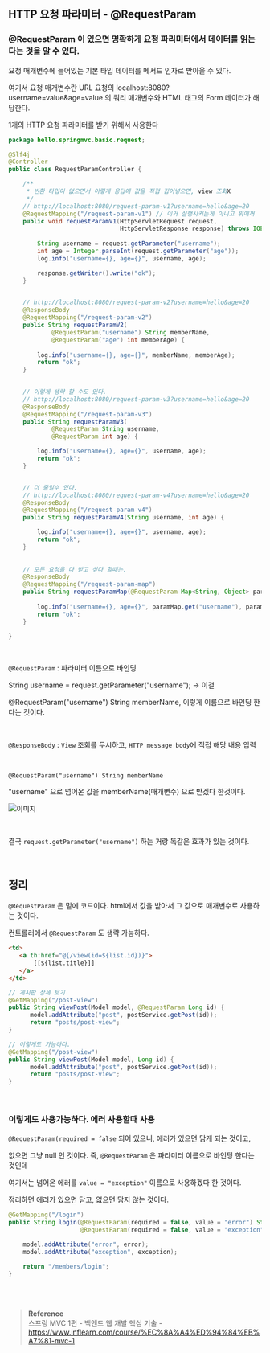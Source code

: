 ## HTTP 요청 파라미터 - @RequestParam

### @RequestParam 이 있으면 명확하게 요청 파리미터에서 데이터를 읽는 다는 것을 알 수 있다.

요청 매개변수에 들어있는 기본 타입 데이터를 메서드 인자로 받아올 수 있다.

여기서 요청 매개변수란 URL 요청의 localhost:8080?username=value&age=value 의 쿼리 매개변수와 HTML 태그의 Form 데이터가 해당한다.

1개의 HTTP 요청 파라미터를 받기 위해서 사용한다



```java
package hello.springmvc.basic.request;

@Slf4j
@Controller
public class RequestParamController {

    /**
     * 반환 타입이 없으면서 이렇게 응답에 값을 직접 집어넣으면, view 조회X
     */
    // http://localhost:8080/request-param-v1?username=hello&age=20
    @RequestMapping("/request-param-v1") // 이거 실행시키는게 아니고 위에꺼
    public void requestParamV1(HttpServletRequest request,
                               HttpServletResponse response) throws IOException {
			       
        String username = request.getParameter("username");
        int age = Integer.parseInt(request.getParameter("age"));
        log.info("username={}, age={}", username, age);

        response.getWriter().write("ok");
    }

    
    // http://localhost:8080/request-param-v2?username=hello&age=20
    @ResponseBody
    @RequestMapping("/request-param-v2")
    public String requestParamV2(
            @RequestParam("username") String memberName,
            @RequestParam("age") int memberAge) {
        
        log.info("username={}, age={}", memberName, memberAge);
        return "ok";
    }

			
    // 이렇게 생략 할 수도 있다.
    // http://localhost:8080/request-param-v3?username=hello&age=20
    @ResponseBody
    @RequestMapping("/request-param-v3")
    public String requestParamV3(
            @RequestParam String username,
            @RequestParam int age) {

        log.info("username={}, age={}", username, age);
        return "ok";
    }


    // 더 줄일수 있다.
    // http://localhost:8080/request-param-v4?username=hello&age=20
    @ResponseBody
    @RequestMapping("/request-param-v4")
    public String requestParamV4(String username, int age) {

        log.info("username={}, age={}", username, age);
        return "ok";
    }
		
		
    // 모든 요청을 다 받고 싶다 할때는.
    @ResponseBody
    @RequestMapping("/request-param-map")
    public String requestParamMap(@RequestParam Map<String, Object> paramMap) {
    
        log.info("username={}, age={}", paramMap.get("username"), paramMap.get("age"));
        return "ok";
    }

}
```

<br/>

`@RequestParam` : 파라미터 이름으로 바인딩

String username = request.getParameter("username"); -> 이걸


@RequestParam("username") String memberName, 이렇게 이름으로 바인딩 한다는 것이다.


<br/>


`@ResponseBody` : `View` 조회를 무시하고, `HTTP message body`에 직접 해당 내용 입력

<br/>


`@RequestParam("username") String memberName`

"username" 으로 넘어온 값을 memberName(매개변수) 으로 받겠다 한것이다. 


![이미지](/programming/img/갸2.PNG)

<br/>

결국 `request.getParameter("username")` 하는 거랑 똑같은 효과가 있는 것이다.

<br/>

## 정리

`@RequestParam` 은 밑에 코드이다. html에서 값을 받아서 그 값으로 매개변수로 사용하는 것이다.
    
컨트롤러에서 `@RequestParam` 도 생략 가능하다.

```html
<td>
   <a th:href="@{/view(id=${list.id})}">
       [[${list.title}]]
   </a>
</td>
```


```java
// 게시판 상세 보기
@GetMapping("/post-view")
public String viewPost(Model model, @RequestParam Long id) {
      model.addAttribute("post", postService.getPost(id));
      return "posts/post-view";
}

// 이렇게도 가능하다.
@GetMapping("/post-view")
public String viewPost(Model model, Long id) {
      model.addAttribute("post", postService.getPost(id));
      return "posts/post-view";
}
```

<br/>

### 이렇게도 사용가능하다. 에러 사용할때 사용

`@RequestParam(required = false` 되어 있으니, 에러가 있으면 담게 되는 것이고, 

없으면 그냥 null 인 것이다. 즉, `@RequestParam` 은 파라미터 이름으로 바인딩 한다는 것인데
    
여기서는 넘어온 에러를 `value = "exception"` 이름으로 사용하겠다 한 것이다.
    
정리하면 에러가 있으면 담고, 없으면 담지 않는 것이다.

```java
@GetMapping("/login")
public String login(@RequestParam(required = false, value = "error") String error,
                    @RequestParam(required = false, value = "exception") String exception, Model model)        {

    model.addAttribute("error", error);
    model.addAttribute("exception", exception);

    return "/members/login";
}
```

<br/>
<br/>

>**Reference** <br/>스프링 MVC 1편 - 백엔드 웹 개발 핵심 기술 - https://www.inflearn.com/course/%EC%8A%A4%ED%94%84%EB%A7%81-mvc-1
